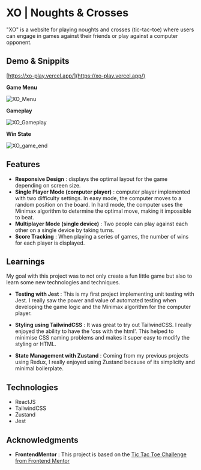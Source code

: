 
# XO | Noughts & Crosses

"XO" is a website for playing noughts and crosses (tic-tac-toe) where users can engage in games against their friends or play against a computer opponent.

## Demo & Snippits
[https://xo-play.vercel.app/](https://xo-play.vercel.app/)

**Game Menu**

![XO_Menu](https://github.com/MrMeshak/XO/assets/94204153/e06c02a6-4c8b-489c-8cf0-d56628e0d848)

**Gameplay**

![XO_Gameplay](https://github.com/MrMeshak/XO/assets/94204153/d19bafda-2417-4514-89f8-33c4611d3d64)

**Win State**

![XO_game_end](https://github.com/MrMeshak/XO/assets/94204153/2aaecee0-8473-498d-97fa-eaf5a6cad728)

## Features
* **Responsive Design** : displays the optimal layout for the game depending on screen size.
* **Single Player Mode (computer player)** : computer player implemented with two difficulty settings. In easy mode, the computer moves to a random position on the board. In hard mode, the computer uses the Minimax algorithm to determine the optimal move, making it impossible to beat.
* **Multiplayer Mode (single device)** : Two people can play against each other on a single device by taking turns.
* **Score Tracking** : When playing a series of games, the number of wins for each player is displayed.

## Learnings
My goal with this project was to not only create a fun little game but also to learn some new technologies and techniques.

* **Testing with Jest** : This is my first project implementing unit testing with Jest. I really saw the power and value of automated testing when developing the game logic and the Minimax algorithm for the computer player.

* **Styling using TailwindCSS** : It was great to try out TailwindCSS. I really enjoyed the ability to have the 'css with the html'. This helped to minimise CSS naming problems and makes it super easy to modify the styling or HTML.

* **State Management with Zustand** : Coming from my previous projects using Redux, I really enjoyed using Zustand because of its simplicity and minimal boilerplate.

## Technologies
* ReactJS
* TailwindCSS
* Zustand
* Jest

## Acknowledgments

* **FrontendMentor** : This project is based on the [Tic Tac Toe Challenge from Frontend Mentor](https://www.frontendmentor.io/challenges/tic-tac-toe-game-Re7ZF_E2v)
